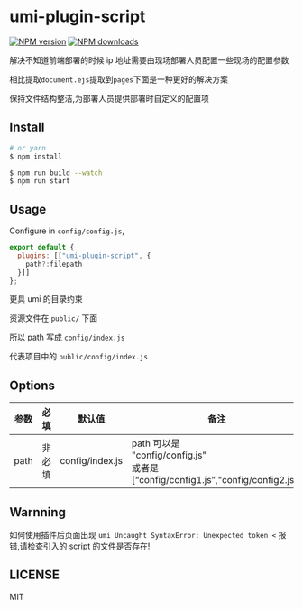 # umi-plugin-script

[![NPM version](https://img.shields.io/npm/v/umi-plugin-script.svg?style=flat)](https://npmjs.org/package/umi-plugin-script)
[![NPM downloads](http://img.shields.io/npm/dm/umi-plugin-script.svg?style=flat)](https://npmjs.org/package/umi-plugin-script)

解决不知道前端部署的时候 ip 地址需要由现场部署人员配置一些现场的配置参数

相比提取`document.ejs`提取到`pages`下面是一种更好的解决方案

保持文件结构整洁,为部署人员提供部署时自定义的配置项

## Install

```bash
# or yarn
$ npm install
```

```bash
$ npm run build --watch
$ npm run start
```

## Usage

Configure in `config/config.js`,

```js
export default {
  plugins: [["umi-plugin-script", {
    path?:filepath
  }]]
};
```

更具 umi 的目录约束

资源文件在 `public/` 下面

所以 path 写成 `config/index.js`

代表项目中的 `public/config/index.js`

## Options

| 参数 | 必填   | 默认值          | 备注                                                                                    |
| ---- | ------ | --------------- | --------------------------------------------------------------------------------------- |
| path | 非必填 | config/index.js | path 可以是<br/>"config/config.js"<br/>或者是 [“config/config1.js”,"config/config2.js"] |

## Warnning

如何使用插件后页面出现 `umi Uncaught SyntaxError: Unexpected token <` 报错,请检查引入的 script 的文件是否存在!

## LICENSE

MIT
